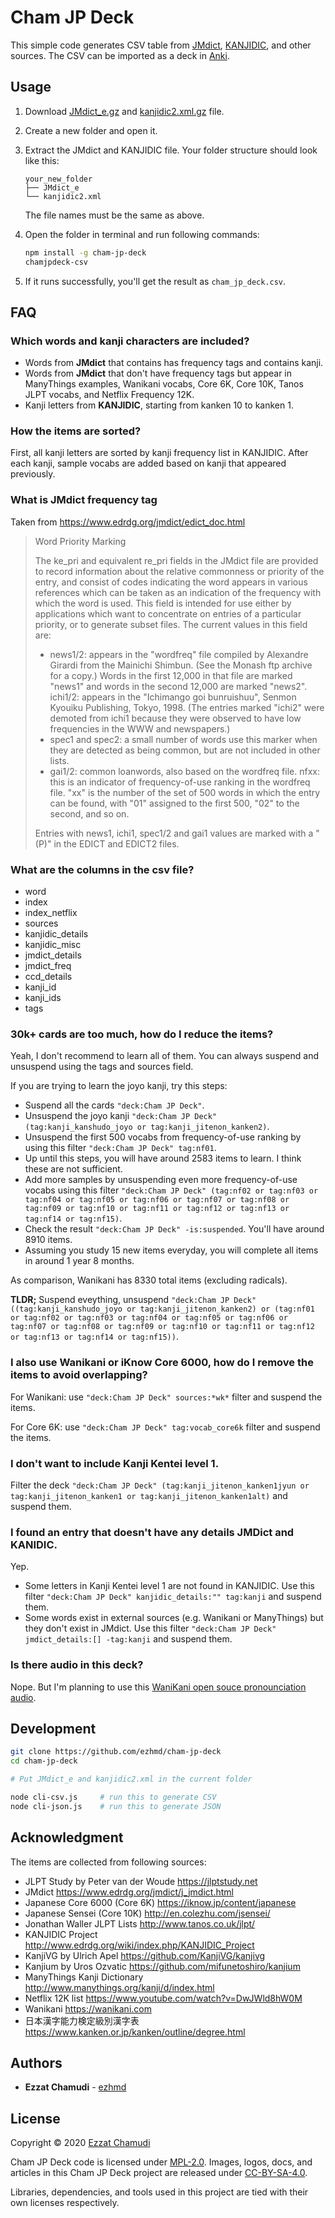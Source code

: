 
# Cham JP Deck

This simple code generates CSV table from [JMdict](https://www.edrdg.org/jmdict/j_jmdict.html), [KANJIDIC](http://www.edrdg.org/wiki/index.php/KANJIDIC_Project), and other sources. The CSV can be imported as a deck in [Anki](https://apps.ankiweb.net).

## Usage

1. Download [JMdict_e.gz](https://www.edrdg.org/jmdict/edict_doc.html) and [kanjidic2.xml.gz](http://www.edrdg.org/wiki/index.php/KANJIDIC_Project) file.

1. Create a new folder and open it.

1. Extract the JMdict and KANJIDIC file. Your folder structure should look like this:

    ```
    your_new_folder
    ├── JMdict_e
    └── kanjidic2.xml
    ```

    The file names must be the same as above.

1. Open the folder in terminal and run following commands:

    ```sh
    npm install -g cham-jp-deck
    chamjpdeck-csv
    ```

1. If it runs successfully, you'll get the result as `cham_jp_deck.csv`.

## FAQ

### Which words and kanji characters are included?

- Words from **JMdict** that contains has frequency tags and contains kanji.
- Words from **JMdict** that don't have frequency tags but appear in ManyThings examples, Wanikani vocabs, Core 6K, Core 10K, Tanos JLPT vocabs, and Netflix Frequency 12K.
- Kanji letters from **KANJIDIC**, starting from kanken 10 to kanken 1.

### How the items are sorted?

First, all kanji letters are sorted by kanji frequency list in KANJIDIC. After each kanji, sample vocabs are added based on kanji that appeared previously.

### What is JMdict frequency tag

Taken from https://www.edrdg.org/jmdict/edict_doc.html

> Word Priority Marking
> 
> The ke_pri and equivalent re_pri fields in the JMdict file are provided to record information about the relative commonness or priority of the entry, and consist of codes indicating the word appears in various references which can be taken as an indication of the frequency with which the word is used. This field is intended for use either by applications which want to concentrate on entries of a particular priority, or to generate subset files. The current values in this field are:
> 
> - news1/2: appears in the "wordfreq" file compiled by Alexandre Girardi from the Mainichi Shimbun. (See the Monash ftp archive for a copy.) Words in the first 12,000 in that file are marked "news1" and words in the second 12,000 are marked "news2".
> ichi1/2: appears in the "Ichimango goi bunruishuu", Senmon Kyouiku Publishing, Tokyo, 1998. (The entries marked "ichi2" were demoted from ichi1 because they were observed to have low frequencies in the WWW and newspapers.)
> - spec1 and spec2: a small number of words use this marker when they are detected as being common, but are not included in other lists.
> - gai1/2: common loanwords, also based on the wordfreq file.
> nfxx: this is an indicator of frequency-of-use ranking in the wordfreq file. "xx" is the number of the set of 500 words in which the entry can be found, with "01" assigned to the first 500, "02" to the second, and so on.
> 
> Entries with news1, ichi1, spec1/2 and gai1 values are marked with a "(P)" in the EDICT and EDICT2 files.

### What are the columns in the csv file?

- word
- index
- index_netflix
- sources
- kanjidic_details
- kanjidic_misc
- jmdict_details
- jmdict_freq
- ccd_details
- kanji_id
- kanji_ids
- tags

### 30k+ cards are too much, how do I reduce the items?

Yeah, I don't recommend to learn all of them. You can always suspend and unsuspend using the tags and sources field.

If you are trying to learn the joyo kanji, try this steps:
- Suspend all the cards `"deck:Cham JP Deck"`.
- Unsuspend the joyo kanji `"deck:Cham JP Deck" (tag:kanji_kanshudo_joyo or tag:kanji_jitenon_kanken2)`.
- Unsuspend the first 500 vocabs from frequency-of-use ranking by using this filter `"deck:Cham JP Deck" tag:nf01`.
- Up until this steps, you will have around 2583 items to learn. I think these are not sufficient. 
- Add more samples by unsuspending even more frequency-of-use vocabs using this filter `"deck:Cham JP Deck" (tag:nf02 or tag:nf03 or tag:nf04 or tag:nf05 or tag:nf06 or tag:nf07 or tag:nf08 or tag:nf09 or tag:nf10 or tag:nf11 or tag:nf12 or tag:nf13 or tag:nf14 or tag:nf15)`.
- Check the result `"deck:Cham JP Deck" -is:suspended`. You'll have around 8910 items.
- Assuming you study 15 new items everyday, you will complete all items in around 1 year 8 months.

As comparison, Wanikani has 8330 total items (excluding radicals).

**TLDR;** Suspend eveything, unsuspend `"deck:Cham JP Deck" ((tag:kanji_kanshudo_joyo or tag:kanji_jitenon_kanken2) or (tag:nf01 or tag:nf02 or tag:nf03 or tag:nf04 or tag:nf05 or tag:nf06 or tag:nf07 or tag:nf08 or tag:nf09 or tag:nf10 or tag:nf11 or tag:nf12 or tag:nf13 or tag:nf14 or tag:nf15))`.

### I also use Wanikani or iKnow Core 6000, how do I remove the items to avoid overlapping? 

For Wanikani: use `"deck:Cham JP Deck" sources:*wk*` filter and suspend the items.

For Core 6K: use `"deck:Cham JP Deck" tag:vocab_core6k` filter and suspend the items.

### I don't want to include Kanji Kentei level 1.

Filter the deck `"deck:Cham JP Deck" (tag:kanji_jitenon_kanken1jyun or tag:kanji_jitenon_kanken1 or tag:kanji_jitenon_kanken1alt)` and suspend them.

### I found an entry that doesn't have any details JMDict and KANIDIC.

Yep.

- Some letters in Kanji Kentei level 1 are not found in KANJIDIC. Use this filter `"deck:Cham JP Deck" kanjidic_details:"" tag:kanji` and suspend them.
- Some words exist in external sources (e.g. Wanikani or ManyThings) but they don't exist in JMdict. Use this filter `"deck:Cham JP Deck" jmdict_details:[] -tag:kanji` and suspend them.

### Is there audio in this deck? 

Nope. But I'm planning to use this [WaniKani open souce pronounciation audio](https://github.com/tofugu/japanese-vocabulary-pronunciation-audio).

## Development

```sh
git clone https://github.com/ezhmd/cham-jp-deck
cd cham-jp-deck

# Put JMdict_e and kanjidic2.xml in the current folder

node cli-csv.js     # run this to generate CSV
node cli-json.js    # run this to generate JSON
```

## Acknowledgment

The items are collected from following sources:

- JLPT Study by Peter van der Woude https://jlptstudy.net
- JMdict https://www.edrdg.org/jmdict/j_jmdict.html
- Japanese Core 6000 (Core 6K) https://iknow.jp/content/japanese
- Japanese Sensei (Core 10K) http://en.colezhu.com/jsensei/
- Jonathan Waller JLPT Lists http://www.tanos.co.uk/jlpt/
- KANJIDIC Project http://www.edrdg.org/wiki/index.php/KANJIDIC_Project
- KanjiVG by Ulrich Apel https://github.com/KanjiVG/kanjivg
- Kanjium by Uros Ozvatic https://github.com/mifunetoshiro/kanjium
- ManyThings Kanji Dictionary http://www.manythings.org/kanji/d/index.html
- Netflix 12K list https://www.youtube.com/watch?v=DwJWld8hW0M
- Wanikani https://wanikani.com
- 日本漢字能力検定級別漢字表 https://www.kanken.or.jp/kanken/outline/degree.html

## Authors

* **Ezzat Chamudi** - [ezhmd](https://github.com/ezhmd)

## License

Copyright © 2020 [Ezzat Chamudi](https://github.com/ezhmd)

Cham JP Deck code is licensed under [MPL-2.0](https://www.mozilla.org/en-US/MPL/2.0/). Images, logos, docs, and articles in this Cham JP Deck project are released under [CC-BY-SA-4.0](https://creativecommons.org/licenses/by-sa/4.0/legalcode).

Libraries, dependencies, and tools used in this project are tied with their own licenses respectively.